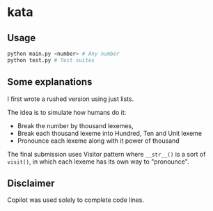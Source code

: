 # kata

## Usage

```bash
python main.py <number> # Any number
python test.py # Test suites
```

## Some explanations
I first wrote a rushed version using just lists.

The idea is to simulate how humans do it:
- Break the number by thousand lexemes, 
- Break each thousand lexeme into Hundred, Ten and Unit lexeme
- Pronounce each lexeme along with it power of thousand

The final submission uses Visitor pattern where `__str__()` is a sort of `visit()`, 
in which each lexeme has its own way to "pronounce".

## Disclaimer
Copilot was used solely to complete code lines.